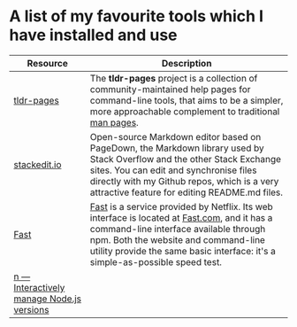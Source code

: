 # A list of my favourite tools which I have installed and use

| Resource | Description |
|--|--|
| [tldr-pages](https://github.com/tldr-pages/tldr) | The **tldr-pages** project is a collection of community-maintained help pages for command-line tools, that aims to be a simpler, more approachable complement to traditional [man pages](https://en.wikipedia.org/wiki/Man_page). |
| [stackedit.io](https://stackedit.io/) | Open-source Markdown editor based on PageDown, the Markdown library used by Stack Overflow and the other Stack Exchange sites. You can edit and synchronise files directly with my Github repos, which is a very attractive feature for editing README.md files. |
| [Fast](https://github.com/sindresorhus/fast-cli) | [Fast](https://github.com/sindresorhus/fast-cli)  is a service provided by Netflix. Its web interface is located at  [Fast.com](https://fast.com/), and it has a command-line interface available through npm. Both the website and command-line utility provide the same basic interface: it's a simple-as-possible speed test. |
| [n — Interactively manage Node.js versions](https://github.com/tj/n) ||
<!--stackedit_data:
eyJoaXN0b3J5IjpbMjA3NTM5MTYxNSwtMjAyOTU0MjkzOSwtMT
g3MjU4MzcxMCwtMTkwMDI3MDcwMywtMjc0MDE0NTg4LDU5OTQx
MjU3Niw1MDM5MDAyOTJdfQ==
-->